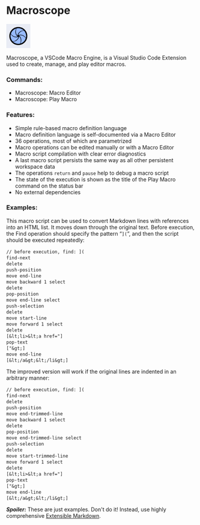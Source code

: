 # Macroscope

<img src="images/logo.png" width="64px"/>

Macroscope, a VSCode Macro Engine, is a Visual Studio Code Extension used to create, manage, and play editor macros.

### Commands:

* Macroscope: Macro Editor
* Macroscope: Play Macro

### Features:

* Simple rule-based macro definition language
* Macro definition language is self-documented via a Macro Editor
* 36 operations, most of which are parametrized
* Macro operations can be edited manually or with a Macro Editor
* Macro script compilation with clear error diagnostics
* A last macro script persists the same way as all other persistent workspace data
* The operations `return` and `pause` help to debug a macro script
* The state of the execution is shown as the title of the Play Macro command on the status bar
* No external dependencies

### Examples:

This macro script can be used to convert Markdown lines with references into an HTML list. It moves down through the original text. Before execution, the Find operation should specify the pattern &ldquo;`](`&rdquo;, and then the script should be executed repeatedly:

~~~
// before execution, find: ](
find-next
delete
push-position
move end-line
move backward 1 select
delete
pop-position
move end-line select
push-selection
delete
move start-line
move forward 1 select
delete
[&lt;li>&lt;a href="]
pop-text
["&gt;]
move end-line
[&lt;/a&gt;&lt;/li&gt;]
~~~


The improved version will work if the original lines are indented in an arbitrary manner:
~~~
// before execution, find: ](
find-next
delete
push-position
move end-trimmed-line
move backward 1 select
delete
pop-position
move end-trimmed-line select
push-selection
delete
move start-trimmed-line
move forward 1 select
delete
[&lt;li>&lt;a href="]
pop-text
["&gt;]
move end-line
[&lt;/a&gt;&lt;/li&gt;]
~~~

***Spoiler:*** These are just examples. Don't do it!
Instead, use highly comprehensive [Extensible Markdown](https://marketplace.visualstudio.com/items?itemName=sakryukov.extensible-markdown).